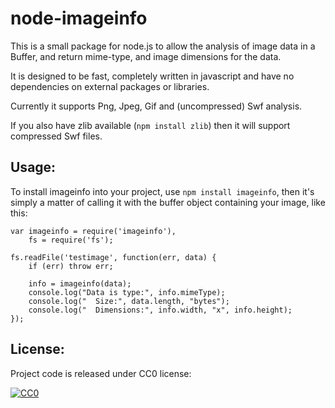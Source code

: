 # node-imageinfo

This is a small package for node.js to allow the analysis of image data in a Buffer, and return mime-type, and image dimensions for the data.

It is designed to be fast, completely written in javascript and have no dependencies on external packages or libraries.

Currently it supports Png, Jpeg, Gif and (uncompressed) Swf analysis.

If you also have zlib available (`npm install zlib`) then it will support compressed Swf files.

## Usage:

To install imageinfo into your project, use `npm install imageinfo`, then it's simply a matter of calling it with the buffer object containing your image, like this:

	var imageinfo = require('imageinfo'),
		fs = require('fs');

	fs.readFile('testimage', function(err, data) {
		if (err) throw err;

		info = imageinfo(data);
		console.log("Data is type:", info.mimeType);
		console.log("  Size:", data.length, "bytes");
		console.log("  Dimensions:", info.width, "x", info.height);
	});

## License:

Project code is released under CC0 license:

<a rel="license" href="http://creativecommons.org/publicdomain/zero/1.0/">
<img src="http://i.creativecommons.org/p/zero/1.0/88x31.png" style="border-style: none;" alt="CC0" />
</a>
